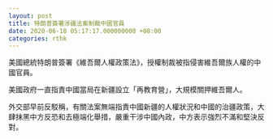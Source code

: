 ```yaml
---
layout: post
title: 特朗普簽署涉疆法案制裁中國官員
date: 2020-06-18 05:17:17.000000000 +08:00
categories: rthk
---
```


美國總統特朗普簽署《維吾爾人權政策法》，授權制裁被指侵害維吾爾族人權的中國官員。

美國政府一直指責中國當局在新疆設立「再教育營」，大規模關押維吾爾人。

外交部早前反駁稱，有關法案無端指責中國新疆的人權狀況和中國的治疆政策，大肆抹黑中方反恐和去極端化舉措，嚴重干涉中國內政，中方表示強烈不滿和堅決反對。
